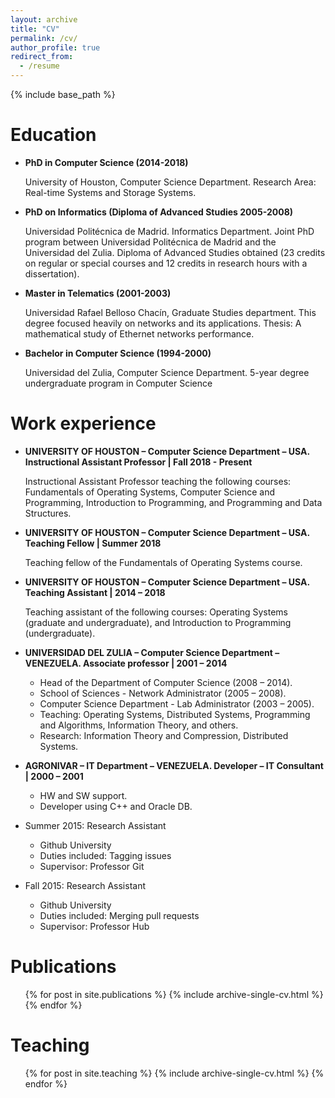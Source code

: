 ```yaml
---
layout: archive
title: "CV"
permalink: /cv/
author_profile: true
redirect_from:
  - /resume
---
```


{% include base_path %}

Education
======

* **PhD in Computer Science (2014-2018)**

  University of Houston, Computer Science Department. 
  Research Area: Real-time Systems and Storage Systems.

* **PhD on Informatics (Diploma of Advanced Studies 2005-2008)** 

  Universidad Politécnica de Madrid. Informatics Department. Joint PhD program between Universidad Politécnica de Madrid and the Universidad del Zulia. Diploma of Advanced Studies obtained (23 credits on regular or special courses and 12 credits in research hours with a dissertation). 

* **Master in Telematics (2001-2003)**

  Universidad Rafael Belloso Chacín, Graduate Studies department. This degree focused heavily on networks and its applications. Thesis: A mathematical study of Ethernet networks performance. 

* **Bachelor in Computer Science (1994-2000)**

  Universidad del Zulia, Computer Science Department. 5-year degree undergraduate program in Computer Science 

Work experience
======

* **UNIVERSITY OF HOUSTON – Computer Science Department – USA. Instructional Assistant Professor | Fall 2018 - Present**
  
  Instructional Assistant Professor teaching the following courses: Fundamentals of Operating Systems, Computer Science and Programming, Introduction to Programming, and Programming and Data Structures.

* **UNIVERSITY OF HOUSTON – Computer Science Department – USA. Teaching Fellow | Summer 2018**
  
  Teaching fellow of the Fundamentals of Operating Systems course. 
 
* **UNIVERSITY OF HOUSTON – Computer Science Department – USA. Teaching Assistant | 2014 – 2018**
  
  Teaching assistant of the following courses: Operating Systems (graduate and undergraduate), and Introduction to Programming (undergraduate).

* **UNIVERSIDAD DEL ZULIA – Computer Science Department – VENEZUELA. Associate professor | 2001 – 2014**
  
  * Head of the Department of Computer Science (2008 – 2014).
  * School of Sciences - Network Administrator (2005 – 2008).
  * Computer Science Department - Lab Administrator (2003 – 2005).
  * Teaching: Operating Systems, Distributed Systems, Programming and Algorithms, Information Theory, and others. 
  * Research: Information Theory and Compression, Distributed Systems.

* **AGRONIVAR – IT Department – VENEZUELA. Developer – IT Consultant | 2000 – 2001**
  
  * HW and SW support.
  * Developer using C++ and Oracle DB.

* Summer 2015: Research Assistant
  * Github University
  * Duties included: Tagging issues
  * Supervisor: Professor Git

* Fall 2015: Research Assistant
  * Github University
  * Duties included: Merging pull requests
  * Supervisor: Professor Hub

Publications
======
  <ul>{% for post in site.publications %}
    {% include archive-single-cv.html %}
  {% endfor %}</ul>
  
Teaching
======
  <ul>{% for post in site.teaching %}
    {% include archive-single-cv.html %}
  {% endfor %}</ul>
  
